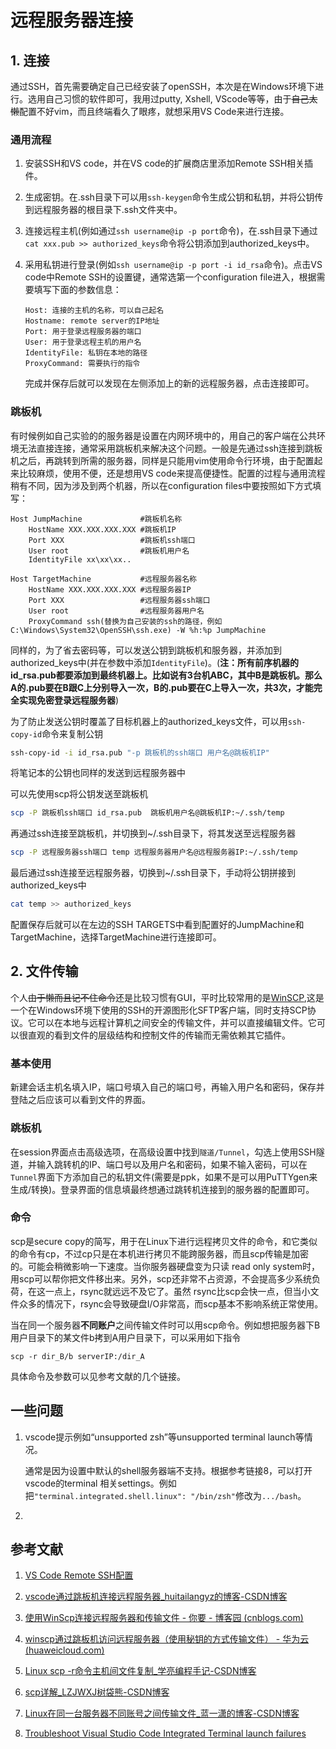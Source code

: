 # 远程服务器连接


## 1. 连接

通过SSH，首先需要确定自己已经安装了openSSH，本次是在Windows环境下进行。选用自己习惯的软件即可，我用过putty, Xshell, VScode等等，由于~~自己太懒~~配置不好vim，而且终端看久了眼疼，就想采用VS Code来进行连接。

### 通用流程

1. 安装SSH和VS code，并在VS code的扩展商店里添加Remote SSH相关插件。

2. 生成密钥。在.ssh目录下可以用`ssh-keygen`命令生成公钥和私钥，并将公钥传到远程服务器的根目录下.ssh文件夹中。

3. 连接远程主机(例如通过`ssh username@ip -p port`命令)，在.ssh目录下通过`cat xxx.pub >> authorized_keys`命令将公钥添加到authorized_keys中。

4. 采用私钥进行登录(例如`ssh username@ip -p port -i id_rsa`命令)。点击VS code中Remote SSH的设置键，通常选第一个configuration file进入，根据需要填写下面的参数信息：

   ```config
   Host: 连接的主机的名称，可以自己起名
   Hostname: remote server的IP地址
   Port: 用于登录远程服务器的端口
   User: 用于登录远程主机的用户名
   IdentityFile: 私钥在本地的路径
   ProxyCommand: 需要执行的指令
   ```

   完成并保存后就可以发现在左侧添加上的新的远程服务器，点击连接即可。

### 跳板机

有时候例如自己实验的的服务器是设置在内网环境中的，用自己的客户端在公共环境无法直接连接，通常采用跳板机来解决这个问题。一般是先通过ssh连接到跳板机之后，再跳转到所需的服务器，同样是只能用vim使用命令行环境，由于配置起来比较麻烦，使用不便，还是想用VS code来提高便捷性。配置的过程与通用流程稍有不同，因为涉及到两个机器，所以在configuration files中要按照如下方式填写：

```config
Host JumpMachine             #跳板机名称
    HostName XXX.XXX.XXX.XXX #跳板机IP 
    Port XXX                 #跳板机ssh端口
    User root                #跳板机用户名
    IdentityFile xx\xx\xx..
    
Host TargetMachine           #远程服务器名称
    HostName XXX.XXX.XXX.XXX #远程服务器IP
    Port XXX                 #远程服务器ssh端口
    User root                #远程服务器用户名
    ProxyCommand ssh(替换为自己安装的ssh的路径，例如C:\Windows\System32\OpenSSH\ssh.exe) -W %h:%p JumpMachine
```

同样的，为了省去密码等，可以发送公钥到跳板机和服务器，并添加到authorized_keys中(并在参数中添加`IdentityFile`)。(**注：所有前序机器的id_rsa.pub都要添加到最终机器上。比如说有3台机ABC，其中B是跳板机。那么A的.pub要在B跟C上分别导入一次，B的.pub要在C上导入一次，共3次，才能完全实现免密登录远程服务器**)

为了防止发送公钥时覆盖了目标机器上的authorized_keys文件，可以用`ssh-copy-id`命令来复制公钥

```bash
ssh-copy-id -i id_rsa.pub "-p 跳板机的ssh端口 用户名@跳板机IP"
```

将笔记本的公钥也同样的发送到远程服务器中

可以先使用scp将公钥发送至跳板机

```bash
scp -P 跳板机ssh端口 id_rsa.pub  跳板机用户名@跳板机IP:~/.ssh/temp
```


再通过ssh连接至跳板机，并切换到~/.ssh目录下，将其发送至远程服务器

```bash
scp -P 远程服务器ssh端口 temp 远程服务器用户名@远程服务器IP:~/.ssh/temp
```

最后通过ssh连接至远程服务器，切换到~/.ssh目录下，手动将公钥拼接到authorized_keys中

```bash
cat temp >> authorized_keys
```

配置保存后就可以在左边的SSH TARGETS中看到配置好的JumpMachine和TargetMachine，选择TargetMachine进行连接即可。



## 2. 文件传输

个人~~由于懒而且记不住命令~~还是比较习惯有GUI，平时比较常用的是[WinSCP](https://winscp.net/eng/docs/lang:chs),这是一个在Windows环境下使用的SSH的开源图形化SFTP客户端，同时支持SCP协议。它可以在本地与远程计算机之间安全的传输文件，并可以直接编辑文件。它可以很直观的看到文件的层级结构和控制文件的传输而无需依赖其它插件。

### 基本使用

新建会话主机名填入IP，端口号填入自己的端口号，再输入用户名和密码，保存并登陆之后应该可以看到文件的界面。

### 跳板机

在session界面点击高级选项，在高级设置中找到`隧道/Tunnel`，勾选上使用SSH隧道，并输入跳转机的IP、端口号以及用户名和密码，如果不输入密码，可以在`Tunnel`界面下方添加自己的私钥文件(需要是ppk，如果不是可以用PuTTYgen来生成/转换)。登录界面的信息填最终想通过跳转机连接到的服务器的配置即可。

### 命令

scp是secure copy的简写，用于在Linux下进行远程拷贝文件的命令，和它类似的命令有cp，不过cp只是在本机进行拷贝不能跨服务器，而且scp传输是加密的。可能会稍微影响一下速度。当你服务器硬盘变为只读 read only system时，用scp可以帮你把文件移出来。另外，scp还非常不占资源，不会提高多少系统负荷，在这一点上，rsync就远远不及它了。虽然 rsync比scp会快一点，但当小文件众多的情况下，rsync会导致硬盘I/O非常高，而scp基本不影响系统正常使用。

当在同一个服务器**不同账户**之间传输文件时可以用scp命令。例如想把服务器下B用户目录下的某文件b拷到A用户目录下，可以采用如下指令

`scp -r dir_B/b serverIP:/dir_A`

具体命令及参数可以见参考文献的几个链接。



## 一些问题

1. vscode提示例如“unsupported zsh”等unsupported terminal launch等情况。

   通常是因为设置中默认的shell服务器端不支持。根据参考链接8，可以打开vscode的terminal 相关settings。例如把`"terminal.integrated.shell.linux": "/bin/zsh"`修改为`.../bash`。

2. 

## 参考文献

1. [VS Code Remote SSH配置](https://zhuanlan.zhihu.com/p/68577071)

2. [vscode通过跳板机连接远程服务器_huitailangyz的博客-CSDN博客](https://blog.csdn.net/huitailangyz/article/details/106392021)

3. [使用WinScp连接远程服务器和传输文件 - 你要 - 博客园 (cnblogs.com)](https://www.cnblogs.com/fuyaozhishang/p/8033849.html)

4. [winscp通过跳板机访问远程服务器（使用秘钥的方式传输文件） - 华为云 (huaweicloud.com)](https://www.huaweicloud.com/articles/6a1b96826310fba7855e727ec591159f.html)

5. [Linux scp -r命令主机间文件复制_学亮编程手记-CSDN博客](https://blog.csdn.net/a772304419/article/details/104703797)

6. [scp详解_LZJWXJ树袋熊-CSDN博客](https://blog.csdn.net/qq_36898043/article/details/79404815?utm_medium=distribute.pc_relevant.none-task-blog-2~default~BlogCommendFromBaidu~default-2.control&depth_1-utm_source=distribute.pc_relevant.none-task-blog-2~default~BlogCommendFromBaidu~default-2.control)

7. [Linux在同一台服务器不同账号之间传输文件_蓝一潇的博客-CSDN博客](https://blog.csdn.net/weixin_42744102/article/details/87913348)

8. [Troubleshoot Visual Studio Code Integrated Terminal launch failures](https://code.visualstudio.com/docs/supporting/troubleshoot-terminal-launch)

   

